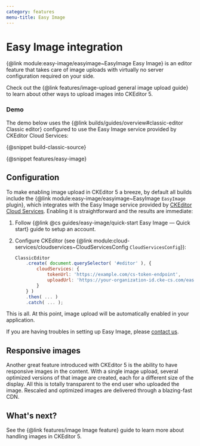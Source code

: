 ```yaml
---
category: features
menu-title: Easy Image
---
```


# Easy Image integration

{@link module:easy-image/easyimage~EasyImage Easy Image} is an editor feature that takes care of image uploads with virtually no server configuration required on your side.

<info-box>
	Check out the {@link features/image-upload general image upload guide} to learn about other ways to upload images into CKEditor 5.
</info-box>

### Demo

The demo below uses the {@link builds/guides/overview#classic-editor Classic editor} configured to use the Easy Image service provided by CKEditor Cloud Services:

{@snippet build-classic-source}

{@snippet features/easy-image}

## Configuration

To make enabling image upload in CKEditor 5 a breeze, by default all builds include the {@link module:easy-image/easyimage~EasyImage `EasyImage` plugin}, which integrates with the Easy Image service provided by [CKEditor Cloud Services](https://ckeditor.com/ckeditor-cloud-services/). Enabling it is straightforward and the results are immediate:

1. Follow {@link @cs guides/easy-image/quick-start Easy Image &mdash; Quick start} guide to setup an account.
2. Configure CKEditor (see {@link module:cloud-services/cloudservices~CloudServicesConfig `CloudServicesConfig`}):

	```js
	ClassicEditor
		.create( document.querySelector( '#editor' ), {
			cloudServices: {
				tokenUrl: 'https://example.com/cs-token-endpoint',
				uploadUrl: 'https://your-organization-id.cke-cs.com/easyimage/upload/'
			}
		} )
		.then( ... )
		.catch( ... );
	```

This is all. At this point, image upload will be automatically enabled in your application.

If you are having troubles in setting up Easy Image, please [contact us](https://ckeditor.com/contact/).

## Responsive images

Another great feature introduced with CKEditor 5 is the ability to have responsive images in the content. With a single image upload, several optimized versions of that image are created, each for a different size of the display. All this is totally transparent to the end user who uploaded the image. Rescaled and optimized images are delivered through a blazing-fast CDN.

## What's next?

See the {@link features/image Image feature} guide to learn more about handling images in CKEditor 5.

